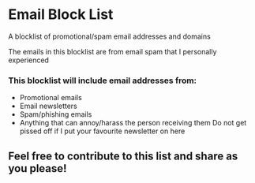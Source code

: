 # Email Block List
A blocklist of promotional/spam email addresses and domains

The emails in this blocklist are from email spam that I personally experienced


### This blocklist will include email addresses from:
- Promotional emails
- Email newsletters
- Spam/phishing emails
- Anything that can annoy/harass the person receiving them
Do not get pissed off if I put your favourite newsletter on here

Feel free to contribute to this list and share as you please!
----------------------------------------------------------------------------------------------------------------------
